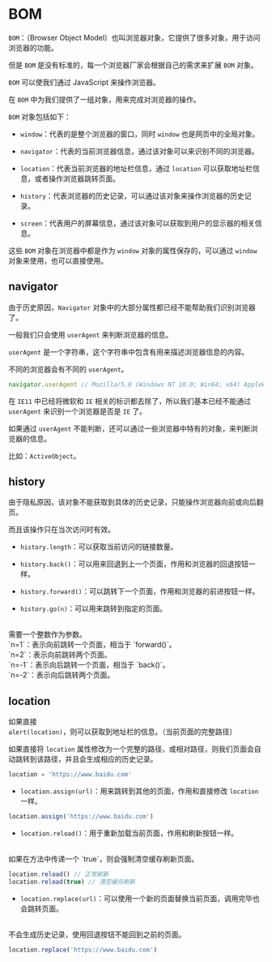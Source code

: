 # BOM

`BOM`：（Browser Object Model）也叫浏览器对象，它提供了很多对象，用于访问浏览器的功能。

但是 `BOM` 是没有标准的，每一个浏览器厂家会根据自己的需求来扩展 `BOM` 对象。

`BOM` 可以使我们通过 JavaScript 来操作浏览器。

在 `BOM` 中为我们提供了一组对象，用来完成对浏览器的操作。

`BOM` 对象包括如下：

- `window`：代表的是整个浏览器的窗口，同时 `window` 也是网页中的全局对象。

- `navigator`：代表的当前浏览器信息，通过该对象可以来识别不同的浏览器。

- `location`：代表当前浏览器的地址栏信息，通过 `location` 可以获取地址栏信息，或者操作浏览器跳转页面。

- `history`：代表浏览器的历史记录，可以通过该对象来操作浏览器的历史记录。

- `screen`：代表用户的屏幕信息，通过该对象可以获取到用户的显示器的相关信息。

这些 `BOM` 对象在浏览器中都是作为 `window` 对象的属性保存的，可以通过 `window` 对象来使用，也可以直接使用。

## navigator

由于历史原因，`Navigator` 对象中的大部分属性都已经不能帮助我们识别浏览器了。

一般我们只会使用 `userAgent` 来判断浏览器的信息。

`userAgent` 是一个字符串，这个字符串中包含有用来描述浏览器信息的内容。

不同的浏览器会有不同的 `userAgent`。

```js
navigator.userAgent // Mozilla/5.0 (Windows NT 10.0; Win64; x64) AppleWebKit/537.36 (KHTML, like Gecko) Chrome/91.0.4472.124 Safari/537.36
```

在 `IE11` 中已经将微软和 `IE` 相关的标识都去除了，所以我们基本已经不能通过 `userAgent` 来识别一个浏览器是否是 `IE` 了。

如果通过 `userAgent` 不能判断，还可以通过一些浏览器中特有的对象，来判断浏览器的信息。

比如：`ActiveObject`。

## history

由于隐私原因，该对象不能获取到具体的历史记录，只能操作浏览器向前或向后翻页。

而且该操作只在当次访问时有效。

- `history.length`：可以获取当前访问的链接数量。

- `history.back()`：可以用来回退到上一个页面，作用和浏览器的回退按钮一样。

- `history.forward()`：可以跳转下一个页面，作用和浏览器的前进按钮一样。

- `history.go(n)`：可以用来跳转到指定的页面。
<br>
需要一个整数作为参数。
<br>
`n=1`：表示向前跳转一个页面，相当于 `forward()`。
<br>
`n=2`：表示向前跳转两个页面。
<br>
`n=-1`：表示向后跳转一个页面，相当于 `back()`。
<br>
`n=-2`：表示向后跳转两个页面。

## location

如果直接 `alert(location)`，则可以获取到地址栏的信息。（当前页面的完整路径）

如果直接将 `location` 属性修改为一个完整的路径，或相对路径，则我们页面会自动跳转到该路径，并且会生成相应的历史记录。

```js
location = 'https://www.baidu.com'
```

- `location.assign(url)`：用来跳转到其他的页面，作用和直接修改 `location` 一样。

```js
location.assign('https://www.baidu.com')
```

- `location.reload()`：用于重新加载当前页面，作用和刷新按钮一样。
<br>
如果在方法中传递一个 `true`，则会强制清空缓存刷新页面。

```js
location.reload() // 正常刷新
location.reload(true) // 清空缓存刷新
```

- `location.replace(url)`：可以使用一个新的页面替换当前页面，调用完毕也会跳转页面。
<br>
不会生成历史记录，使用回退按钮不能回到之前的页面。

```js
location.replace('https://www.baidu.com')
```
